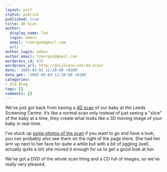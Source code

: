 ```yaml
---
layout: post
status: publish
published: true
title: 4D Scan
author:
  display_name: Tom
  login: admin
  email: tsmorgan@gmail.com
  url: ''
author_login: admin
author_email: tsmorgan@gmail.com
wordpress_id: 633
wordpress_url: http://ghijklmno.net/4d-scan/
date: '2005-05-03 12:20:00 +0100'
date_gmt: '2005-05-03 12:20:00 +0100'
categories:
- Old Blog
tags: []
comments: []
---
```

<!-- more -->

<p>We&#8217;ve just got back from having a <a href="http://www.leedsscreeningcentre.co.uk/4D.htm">4D scan</a> of our baby at the Leeds Screening Centre. It&#8217;s like a normal scan only instead of just seeing a "slice" of the baby at a time, they create what looks like a 3D moving image of your baby in real-time.</p>

<p>I&#8217;ve stuck up <a href="http://flickr.com/photos/ghijklmno/sets/296196/">some photos of the scan</a> if you want to go and have a look, you can probably also see them on the right of the page there. She had her arm up next to her face for quite a while but with a bit of jiggling (well, actually quite a lot) she moved it enough for us to get a good look at her.</p>

<p>We&#8217;ve got a DVD of the whole scan thing and a CD full of images, so we&#8217;ve really very pleased.</p>

